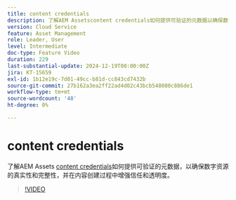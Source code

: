 ```yaml
---
title: content credentials
description: 了解AEM Assetscontent credentials如何提供可验证的元数据以确保数字资源的真实性和完整性。
version: Cloud Service
feature: Asset Management
role: Leader, User
level: Intermediate
doc-type: Feature Video
duration: 229
last-substantial-update: 2024-12-19T00:00:00Z
jira: KT-15659
exl-id: 1b12e19c-7d01-49cc-b81d-cc843cd7432b
source-git-commit: 27b162a3ea2ff22ad4d02c43bcb548080c886de1
workflow-type: tm+mt
source-wordcount: '48'
ht-degree: 0%

---
```



# content credentials

了解AEM Assets [content credentials](https://experienceleague.adobe.com/en/docs/experience-manager-cloud-service/content/assets/assets-view/content-credentials)如何提供可验证的元数据，以确保数字资源的真实性和完整性，并在内容创建过程中增强信任和透明度。

>[!VIDEO](https://video.tv.adobe.com/v/3441700/?learn=on&enablevpops)
